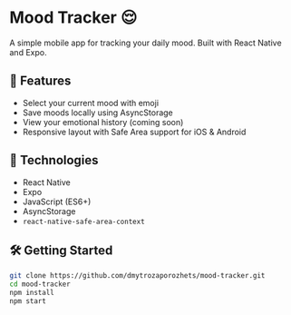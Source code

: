 # Mood Tracker 😌

A simple mobile app for tracking your daily mood. Built with React Native and Expo.

## 📱 Features

- Select your current mood with emoji
- Save moods locally using AsyncStorage
- View your emotional history (coming soon)
- Responsive layout with Safe Area support for iOS & Android

## 🚀 Technologies

- React Native
- Expo
- JavaScript (ES6+)
- AsyncStorage
- `react-native-safe-area-context`

## 🛠️ Getting Started

```bash
git clone https://github.com/dmytrozaporozhets/mood-tracker.git
cd mood-tracker
npm install
npm start
